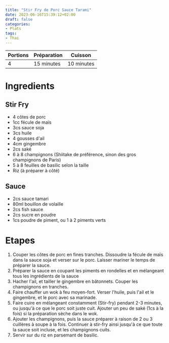 ```yaml
---
title: "Stir Fry de Porc Sauce Tarami"
date: 2023-06-16T15:39:12+02:00
draft: false
categories:
- Plats
tags:
- Thai
---
```


| Portions | Préparation | Cuisson    |
|----------|-------------|------------|
| 4        | 15 minutes  | 10 minutes |

# Ingredients

## Stir Fry

- 4 côtes de porc
- 1cc fécule de maïs
- 3cs sauce soja
- 3cs huile
- 4 gousses d'ail
- 4cm gingembre
- 2cs saké
- 6 à 8 champignons (Shiitake de préférence, sinon des gros champignons de Paris)
- 5 à 8 feuilles de basilic selon la taille
- Riz (à préparer à côté)

## Sauce

- 2cs sauce tamari
- 80ml bouillon de volaille
- 2cs fish sauce
- 2cs sucre en poudre
- 1cs poudre de piment, ou 1 à 2 piments verts

# Etapes

1) Couper les côtes de porc en fines tranches. Dissoudre la fécule de maïs dans la sauce soja et verser sur le porc. Laisser mariner le temps de préparer la sauce.
2) Préparer la sauce en coupant les piments en rondelles et en mélangeant tous les ingrédients de la sauce
3) Hacher l'ail, et tailler le gingembre en bâtonnets. Couper les champignons en tranches.
4) Faire chauffer un wok à feu moyen-fort. Verser l'huile, puis l'ail et le gingembre, et le porc avec sa marinade.
5) Faire cuire en mélangeant constamment (Stir-fry) pendant 2-3 minutes, ou jusqu'à ce que le porc soit juste cuit. Ajouter un peu de saké (1cs à la fois) si la préparation sèche dans le wok.
6) Ajouter les champignons, puis la sauce préparer à raison de 2 ou 3 cuillères à soupe à la fois. Continuer à stir-fry ainsi jusqu'à ce que toute la sauce soit incluse, et les champignons cuits.
7) Servir sur du riz en parsemant de basilic.